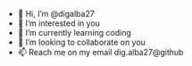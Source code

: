- 👋 Hi, I’m @digalba27
- 👀 I’m interested in you
- 🌱 I’m currently learning coding
- 💞️ I’m looking to collaborate on you
- 📫 Reach me on my email dig.alba27@github

<!---
digalba27/digalba27 is a ✨ special ✨ repository because its `README.md` (this file) appears on your GitHub profile.
You can click the Preview link to take a look at your changes.
--->
